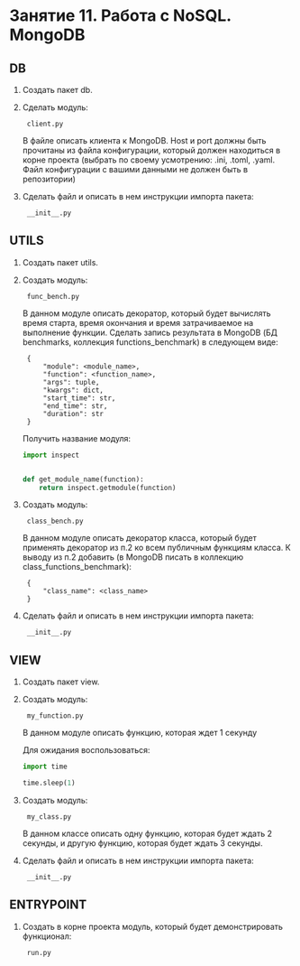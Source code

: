 # Занятие 11. Работа с NoSQL. MongoDB

## DB

1. Создать пакет db.
2. Сделать модуль:

        client.py

   В файле описать клиента к MongoDB. Host и port должны быть прочитаны из файла конфигурации, который должен находиться
   в корне проекта
   (выбрать по своему усмотрению: .ini, .toml, .yaml. Файл конфигурации с вашими данными не должен быть в репозитории)

3. Сделать файл и описать в нем инструкции импорта пакета:

        __init__.py

## UTILS

1. Создать пакет utils.
2. Создать модуль:

        func_bench.py

   В данном модуле описать декоратор, который будет вычислять время старта, время окончания и время затрачиваемое на
   выполнение функции. Сделать запись результата в MongoDB (БД benchmarks, коллекция functions_benchmark) в следующем
   виде:

        {
            "module": <module_name>,
            "function": <function_name>,
            "args": tuple,
            "kwargs": dict,
            "start_time": str,
            "end_time": str,
            "duration": str
        }

   Получить название модуля:

    ```python
    import inspect
    
    
    def get_module_name(function):
        return inspect.getmodule(function)
    ```

3. Создать модуль:

        class_bench.py

   В данном модуле описать декоратор класса, который будет применять декоратор из п.2 ко всем публичным функциям класса.
   К выводу из п.2 добавить (в MongoDB писать в коллекцию class_functions_benchmark):

        {
            "class_name": <class_name>
        }

4. Сделать файл и описать в нем инструкции импорта пакета:

        __init__.py

## VIEW

1. Создать пакет view.
2. Создать модуль:

        my_function.py

    В данном модуле описать функцию, которая ждет 1 секунду

    Для ожидания воспользоваться:

    ```python
    import time
    
    time.sleep(1)
    ```

3. Создать модуль:

        my_class.py

   В данном классе описать одну функцию, которая будет ждать 2 секунды, и другую функцию, которая будет ждать 3 секунды.

4. Сделать файл и описать в нем инструкции импорта пакета:

        __init__.py

## ENTRYPOINT

1. Создать в корне проекта модуль, который будет демонстрировать функционал:

        run.py

